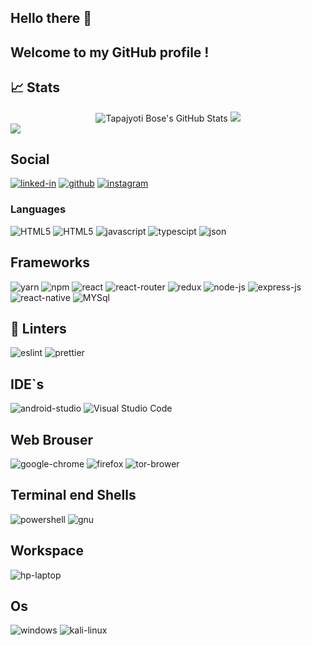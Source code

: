 ## Hello there 👋

## Welcome to my GitHub profile !

## 📈 Stats

<div align='center'>
        <img src="https://github-readme-stats.vercel.app/api?username=subhoniddin&show_icons=true&theme=radical&hide_border=true" alt="Tapajyoti Bose's GitHub Stats">
<img src="https://github-readme-stats.vercel.app/api/top-langs/?username=subhoniddin&show_icons=true&theme=radical&hide_border=true" />
</div> 
  
<img src='https://activity-graph.herokuapp.com/graph?username=subhoniddin&theme=react-dark' />

## Social
[![linked-in](https://img.shields.io/badge/Linked_In-0077B5?style=for-the-badge&logo=LinkedIn&logoColor=white)](https://www.linkedin.com/in/subhoniddin-odinaev-5a9367211)
[![github](https://img.shields.io/badge/GitHub-000000?style=for-the-badge&logo=GitHub&logoColor=white)](https://github.com/subhoniddin)
[![instagram](https://img.shields.io/badge/Instagram-E4405F?style=for-the-badge&logo=instagram&logoColor=white)](https://www.instagram.com/_anonimous_8_/)

### Languages
![HTML5](https://img.shields.io/badge/HTML5-E34F26?style=for-the-badge&logo=html5&logoColor=white)
![HTML5](https://img.shields.io/badge/CSS3-1572B6?style=for-the-badge&logo=css3&logoColor=white)
![javascript](https://img.shields.io/badge/JavaScript-323330?style=for-the-badge&logo=javascript&logoColor=F7DF1E)
![typescipt](https://img.shields.io/badge/TypeScript-007ACC?style=for-the-badge&logo=typescript&logoColor=white)
![json](https://img.shields.io/badge/json-5E5C5C?style=for-the-badge&logo=json&logoColor=white)

## Frameworks 
![yarn](https://img.shields.io/badge/Yarn-2C8EBB?style=for-the-badge&logo=yarn&logoColor=white)
![npm](https://img.shields.io/badge/npm-CB3837?style=for-the-badge&logo=npm&logoColor=white)
![react](https://img.shields.io/badge/React-20232A?style=for-the-badge&logo=react&logoColor=61DAFB)
![react-router](https://img.shields.io/badge/React_Router-CA4245?style=for-the-badge&logo=react-router&logoColor=white)
![redux](https://img.shields.io/badge/Redux-593D88?style=for-the-badge&logo=redux&logoColor=white)
![node-js](https://img.shields.io/badge/Node.js-339933?style=for-the-badge&logo=nodedotjs&logoColor=white)
![express-js](https://img.shields.io/badge/Express.js-000000?style=for-the-badge&logo=express&logoColor=white)
![react-native](https://img.shields.io/badge/React_Native-20232A?style=for-the-badge&logo=react&logoColor=61DAFB)
![MYSql](https://img.shields.io/badge/MySQL-005C84?style=for-the-badge&logo=mysql&logoColor=dark)

##  🧐 Linters
![eslint](https://img.shields.io/badge/eslint-3A33D1?style=for-the-badge&logo=eslint&logoColor=white)
![prettier](https://img.shields.io/badge/prettier-1A2C34?style=for-the-badge&logo=prettier&logoColor=F7BA3E)

## IDE`s
![android-studio](https://img.shields.io/badge/Android_Studio-3DDC84?style=for-the-badge&logo=android-studio&logoColor=white)
![Visual Studio Code](https://img.shields.io/badge/Visual_Studio_Code-0078D4?style=for-the-badge&logo=visual%20studio%20code&logoColor=white)

## Web Brouser 
![google-chrome](https://img.shields.io/badge/Google_chrome-4285F4?style=for-the-badge&logo=Google-chrome&logoColor=white)
![firefox](https://img.shields.io/badge/Firefox_Browser-FF7139?style=for-the-badge&logo=Firefox-Browser&logoColor=white)
![tor-brower](https://img.shields.io/badge/Tor_Browser-7D4698?style=for-the-badge&logo=Tor-Browser&logoColor=white)

## Terminal end Shells
![powershell](https://img.shields.io/badge/powershell-5391FE?style=for-the-badge&logo=powershell&logoColor=white)
![gnu](https://img.shields.io/badge/GNU%20Bash-4EAA25?style=for-the-badge&logo=GNU%20Bash&logoColor=white)

## Workspace 
![hp-laptop](https://img.shields.io/badge/hp%20laptop-0096D6?style=for-the-badge&logo=hp&logoColor=white)

## Os 
![windows](https://img.shields.io/badge/Windows-0078D6?style=for-the-badge&logo=windows&logoColor=white)
![kali-linux](https://img.shields.io/badge/Kali_Linux-557C94?style=for-the-badge&logo=kali-linux&logoColor=white)
